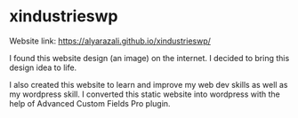 # xindustrieswp
Website link: https://alyarazali.github.io/xindustrieswp/

I found this website design (an image) on the internet. I decided to bring this design idea to life.

I also created this website to learn and improve my web dev skills as well as my wordpress skill. I converted this static website into wordpress with the help of Advanced Custom Fields Pro plugin.
